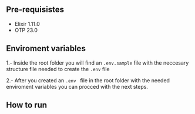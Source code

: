 


## Pre-requisistes
  - Elixir 1.11.0
  - OTP 23.0

## Enviroment variables
1.- Inside the root folder you will find an ```.env.sample``` file with the neccesary structure file
needed to create the ```.env``` file

2.- After you created an ```.env ``` file in the root folder with
the needed enviroment variables you can procced with the next steps.

## How to run